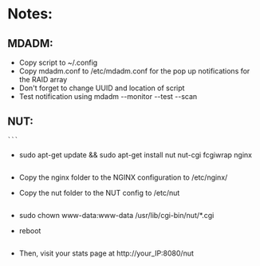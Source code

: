 # Notes:

## MDADM:
- Copy script to ~/.config
- Copy mdadm.conf to /etc/mdadm.conf for the pop up notifications for the RAID array
- Don't forget to change UUID and location of script
- Test notification using mdadm --monitor --test --scan

## NUT:
    ```
-   sudo apt-get update && sudo apt-get install nut nut-cgi fcgiwrap nginx
    ```

-   Copy the nginx folder to the NGINX configuration to /etc/nginx/

-   Copy the nut folder to the NUT config to /etc/nut

    ```
-   sudo chown www-data:www-data /usr/lib/cgi-bin/nut/*.cgi
-   reboot
    ```

 -   Then, visit your stats page at http://your_IP:8080/nut 
